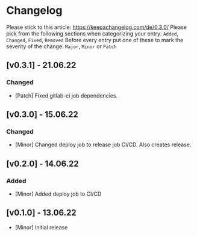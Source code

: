 # Changelog

Please stick to this article: https://keepachangelog.com/de/0.3.0/
Please pick from the following sections when categorizing your entry:
`Added`, `Changed`, `Fixed`, `Removed`
Before every entry put one of these to mark the severity of the change:
`Major`, `Minor` or `Patch`

## [v0.3.1] - 21.06.22
### Changed
- [Patch] Fixed gitlab-ci job dependencies.

## [v0.3.0] - 15.06.22
### Changed
- [Minor] Changed deploy job to release job CI/CD. Also creates release.
 
## [v0.2.0] - 14.06.22
### Added
- [Minor] Added deploy job to CI/CD

## [v0.1.0] - 13.06.22
- [Minor] Initial release
